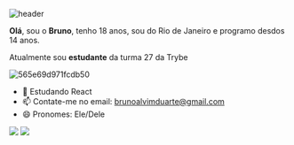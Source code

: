 ![header](https://user-images.githubusercontent.com/14060102/214122034-acf087c5-ee15-45eb-b593-439a874d5694.png)

<p><strong>Olá</strong>, sou o <strong>Bruno</strong>, tenho 18 anos, sou do Rio de Janeiro e programo desdos 14 anos. </p>
<p>Atualmente sou <strong>estudante</strong> da turma 27 da Trybe </p> 

![565e69d971fcdb50](https://user-images.githubusercontent.com/14060102/214122910-222de391-dae8-4bcc-8f9d-b8c9e12e77ba.png)

- 🌱 Estudando React
- 📫 Contate-me no email: brunoalvimduarte@gmail.com
- 😄 Pronomes: Ele/Dele


<div>
 <a href="https://www.instagram.com/bruno_a.duarte/" target="_blank"> <img src="https://img.shields.io/badge/Instagram-E4405F?style=for-the-badge&logo=instagram&logoColor=white" target="_blank"></a>
   <a href="https://www.linkedin.com/in/bruno-alvim-duarte/" target="_blank"> <img src="https://img.shields.io/badge/LinkedIn-0077B5?style=for-the-badge&logo=linkedin&logoColor=white" target="_blank"></a>
</div>
